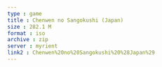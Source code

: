 ```yaml
---
type : game
title : Chenwen no Sangokushi (Japan)
size : 282.1 M
format : iso
archive : zip
server : myrient
link2 : Chenwen%20no%20Sangokushi%20%28Japan%29
---
```

